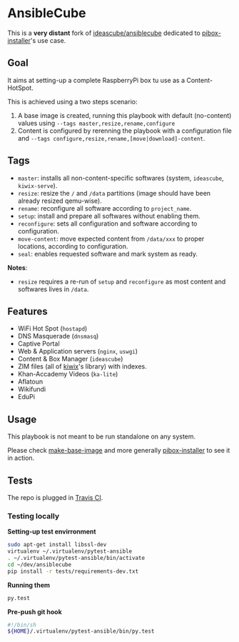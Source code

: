 # AnsibleCube

This is a **very distant** fork of [ideascube/ansiblecube](https://github.com/ideascube/ansiblecube/) dedicated to [pibox-installer](https://framagit.org/ideascube/pibox-installer)'s use case.

## Goal

It aims at setting-up a complete RaspberryPi box tu use as a Content-HotSpot.

This is achieved using a two steps scenario:

1. A base image is created, running this playbook with default (no-content) values using `--tags master,resize,rename,configure`
2. Content is configured by rerenning the playbook with a configuration file and `--tags configure,resize,rename,[move|download]-content`.

## Tags

* `master`: installs all non-content-specific softwares (system, `ideascube`, `kiwix-serve`).
* `resize`: resize the `/` and `/data` partitions (image should have been already resized qemu-wise).
* `rename`: reconfigure all software according to `project_name`.
* `setup`: install and prepare all softwares without enabling them.
* `reconfigure`: sets all configuration and software according to configuration.
* `move-content`: move expected content from `/data/xxx` to proper locations, according to configuration.
* `seal`: enables requested software and mark system as ready.

**Notes**:

* `resize` requires a re-run of `setup` and `reconfigure` as most content and softwares lives in `/data`.

## Features

* WiFi Hot Spot (`hostapd`)
* DNS Masquerade (`dnsmasq`)
* Captive Portal
* Web & Application servers (`nginx`, `uswgi`)
* Content & Box Manager (`ideascube`)
* ZIM files (all of [kiwix](https://kiwix.org)'s library) with indexes.
* Khan-Accademy Videos (`ka-lite`)
* Aflatoun
* Wikifundi
* EduPi

## Usage

This playbook is not meant to be run standalone on any system.

Please check [make-base-image](https://framagit.org/ideascube/pibox-installer/tree/master/make-vexpress-boot) and more generally [pibox-installer](https://framagit.org/ideascube/pibox-installer) to see it in action.

## Tests

The repo is plugged in [Travis CI](https://travis-ci.org/ideascube/ansiblecube).

### Testing locally

__Setting-up test envirronment__

``` bash
sudo apt-get install libssl-dev
virtualenv ~/.virtualenv/pytest-ansible
. ~/.virtualenv/pytest-ansible/bin/activate
cd ~/dev/ansiblecube
pip install -r tests/requirements-dev.txt
```

__Running them__

``` bash
py.test
```

__Pre-push git hook__

``` sh
#!/bin/sh
${HOME}/.virtualenv/pytest-ansible/bin/py.test
```
